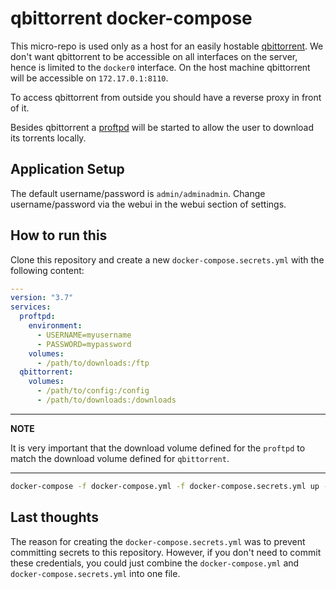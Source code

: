 qbittorrent docker-compose
==========================

This micro-repo is used only as a host for an easily hostable [qbittorrent]. We
don't want qbittorrent to be accessible on all interfaces on the server, hence
is limited to the `docker0` interface. On the host machine qbittorrent will be
accessible on `172.17.0.1:8110`.

To access qbittorrent from outside you should have a reverse proxy in front of
it.

Besides qbittorrent a [proftpd] will be started to allow the user to download
its torrents locally.

Application Setup
-----------------

The default username/password is `admin/adminadmin`.
Change username/password via the webui in the webui section of settings.

How to run this
---------------

Clone this repository and create a new `docker-compose.secrets.yml` with the
following content:

```yaml
---
version: "3.7"
services:
  proftpd:
    environment:
      - USERNAME=myusername
      - PASSWORD=mypassword
    volumes:
      - /path/to/downloads:/ftp
  qbittorrent:
    volumes:
      - /path/to/config:/config
      - /path/to/downloads:/downloads
```

---
**NOTE**

It is very important that the download volume defined for the `proftpd` to
match the download volume defined for `qbittorrent`.

---

```bash
docker-compose -f docker-compose.yml -f docker-compose.secrets.yml up -d
```

Last thoughts
-------------

The reason for creating the `docker-compose.secrets.yml` was to prevent
committing secrets to this repository. However, if you don't need to commit
these credentials, you could just combine the `docker-compose.yml` and
`docker-compose.secrets.yml` into one file.

[qbittorrent]:https://www.qbittorrent.org
[proftpd]:https://github.com/eana/docker-proftpd
